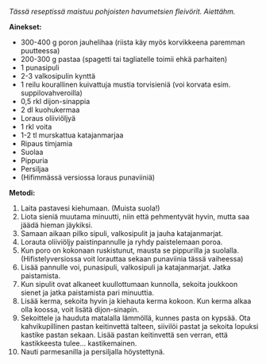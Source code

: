 *Tässä reseptissä maistuu pohjoisten havumetsien fleivörit. Aiettähm.*

**Ainekset:**

- 300-400 g poron jauhelihaa (riista käy myös korvikkeena paremman puutteessa)
- 200-300 g pastaa (spagetti tai tagliatelle toimii ehkä parhaiten)
- 1 punasipuli
- 2-3 valkosipulin kynttä
- 1 reilu kourallinen kuivattuja mustia torvisieniä (voi korvata esim. suppilovahveroilla)
- 0,5 rkl dijon-sinappia
- 2 dl kuohukermaa
- Loraus oliiviöljyä
- 1 rkl voita
- 1-2 tl murskattua katajanmarjaa
- Ripaus timjamia
- Suolaa
- Pippuria
- Persiljaa
- (Hifimmässä versiossa loraus punaviiniä)

**Metodi:**

1. Laita pastavesi kiehumaan. (Muista suola!)
2. Liota sieniä muutama minuutti, niin että pehmentyvät hyvin, mutta saa jäädä hieman jäykiksi.
3. Samaan aikaan pilko sipuli, valkosipulit ja jauha katajanmarjat.
4. Lorauta oliiviöljy paistinpannulle ja ryhdy paistelemaan poroa.
5. Kun poro on kokonaan ruskistunut, mausta se pippurilla ja suolalla. (Hifistelyversiossa voit lorauttaa sekaan punaviinia tässä vaiheessa)
6. Lisää pannulle voi, punasipuli, valkosipuli ja katajanmarjat. Jatka paistamista.
7. Kun sipulit ovat alkaneet kuullottumaan kunnolla, sekoita joukkoon sienet ja jatka paistamista pari minuuttia.
8. Lisää kerma, sekoita hyvin ja kiehauta kerma kokoon. Kun kerma alkaa olla koossa, voit lisätä dijon-sinapin.
9. Sekoittele ja hauduta matalalla lämmöllä, kunnes pasta on kypsää. Ota kahvikupillinen pastan keitinvettä talteen, siivilöi pastat ja sekoita lopuksi kastike pastan sekaan. Lisää pastan keitinvettä sen verran, että kastikkeesta tulee... kastikemainen.
10. Nauti parmesanilla ja persiljalla höystettynä.